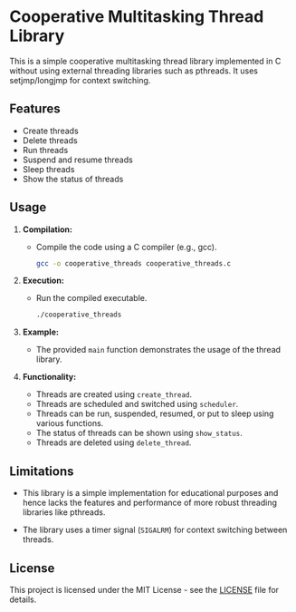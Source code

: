 # Cooperative Multitasking Thread Library

This is a simple cooperative multitasking thread library implemented in C without using external threading libraries such as pthreads. It uses setjmp/longjmp for context switching.

## Features

- Create threads
- Delete threads
- Run threads
- Suspend and resume threads
- Sleep threads
- Show the status of threads

## Usage

1. **Compilation:**
   - Compile the code using a C compiler (e.g., gcc).

     ```bash
     gcc -o cooperative_threads cooperative_threads.c
     ```

2. **Execution:**
   - Run the compiled executable.

     ```bash
     ./cooperative_threads
     ```

3. **Example:**
   - The provided `main` function demonstrates the usage of the thread library.

4. **Functionality:**
   - Threads are created using `create_thread`.
   - Threads are scheduled and switched using `scheduler`.
   - Threads can be run, suspended, resumed, or put to sleep using various functions.
   - The status of threads can be shown using `show_status`.
   - Threads are deleted using `delete_thread`.

## Limitations

- This library is a simple implementation for educational purposes and hence lacks the features and performance of more robust threading libraries like pthreads.



- The library uses a timer signal (`SIGALRM`) for context switching between threads.

## License

This project is licensed under the MIT License - see the [LICENSE](LICENSE) file for details.
